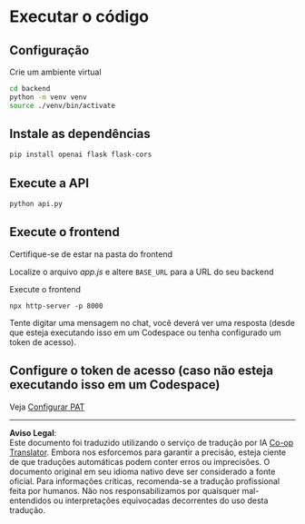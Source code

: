 <!--
CO_OP_TRANSLATOR_METADATA:
{
  "original_hash": "a7b7f54b13f9e6683a844d173ffdd766",
  "translation_date": "2025-08-29T01:28:19+00:00",
  "source_file": "9-chat-project/solution/README.md",
  "language_code": "br"
}
-->
# Executar o código

## Configuração

Crie um ambiente virtual

```sh
cd backend
python -m venv venv
source ./venv/bin/activate
```

## Instale as dependências

```sh
pip install openai flask flask-cors 
```

## Execute a API

```sh
python api.py
```

## Execute o frontend

Certifique-se de estar na pasta do frontend

Localize o arquivo *app.js* e altere `BASE_URL` para a URL do seu backend

Execute o frontend

```
npx http-server -p 8000
```

Tente digitar uma mensagem no chat, você deverá ver uma resposta (desde que esteja executando isso em um Codespace ou tenha configurado um token de acesso).

## Configure o token de acesso (caso não esteja executando isso em um Codespace)

Veja [Configurar PAT](https://docs.github.com/en/authentication/keeping-your-account-and-data-secure/managing-your-personal-access-tokens)

---

**Aviso Legal**:  
Este documento foi traduzido utilizando o serviço de tradução por IA [Co-op Translator](https://github.com/Azure/co-op-translator). Embora nos esforcemos para garantir a precisão, esteja ciente de que traduções automáticas podem conter erros ou imprecisões. O documento original em seu idioma nativo deve ser considerado a fonte oficial. Para informações críticas, recomenda-se a tradução profissional feita por humanos. Não nos responsabilizamos por quaisquer mal-entendidos ou interpretações equivocadas decorrentes do uso desta tradução.